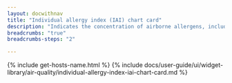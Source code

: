 ```yaml
---
layout: docwithnav
title: "Individual allergy index (IAI) chart card"
description: "Indicates the concentration of airborne allergens, including pollen and mold spores, which can trigger allergic reactions in sensitive individuals by combining the latest and aggregated values with an optional simplified chart."
breadcrumbs: "true"
breadcrumbs-steps: "2"

---
```

{% include get-hosts-name.html %}
{% include docs/user-guide/ui/widget-library/air-quality/individual-allergy-index-iai-chart-card.md %}
